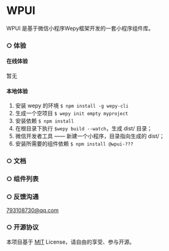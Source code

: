 # WPUI

WPUI 是基于微信小程序Wepy框架开发的一套小程序组件库。

### ○ 体验

#### 在线体验
暂无
#### 本地体验

1. 安装 wepy 的环境 `$ npm install -g wepy-cli`
2. 生成一个空项目 `$ wepy init empty myproject`
3. 安装依赖 `$ npm install`
4. 在根目录下执行 `$wepy build --watch`，生成 dist/ 目录；
5. 微信开发者工具 —— 新建一个小程序，目录指向生成的 dist/；
6. 安装所需要的组件依赖 `$ npm install @wpui-???`

### ○ 文档


### ○ 组件列表



### ○ 反馈沟通

793108730@qq.com

### ○ 开源协议

本项目基于 [MIT](http://opensource.org/licenses/MIT) License，请自由的享受、参与开源。


